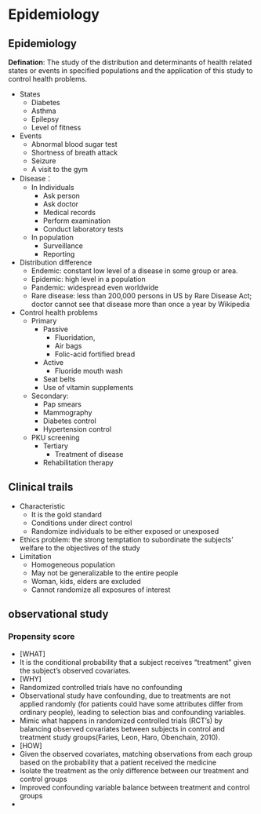 # Epidemiology
## Epidemiology

**Defination**: The study of the distribution and determinants of health related states or events in specified populations and the application of this study to control health problems.

- States
  - Diabetes 
  - Asthma
  - Epilepsy
  - Level of fitness
- Events
  - Abnormal blood sugar test
  - Shortness of breath attack
  - Seizure
  - A visit to the gym
- Disease：
  - In Individuals
    - Ask person
    - Ask doctor
    - Medical records
    - Perform examination
    - Conduct laboratory tests
  - In population
    - Surveillance
    - Reporting
- Distribution difference
  - Endemic: constant low level of a disease in some group or area.
  - Epidemic: high level in a population 
  - Pandemic: widespread even worldwide
  - Rare disease: less than 200,000 persons in US by Rare Disease Act; doctor cannot see that disease more than once a year by Wikipedia
- Control health problems
  - Primary
    - Passive
      - Fluoridation, 
      - Air bags
      - Folic-acid fortified bread
    - Active
    	- Fluoride mouth wash
	- Seat belts
	- Use of vitamin supplements
  - Secondary: 
    - Pap smears
    - Mammography
    - Diabetes control
    - Hypertension control
  - PKU screening
    - Tertiary
    	- Treatment of disease
	- Rehabilitation therapy
	
## Clinical trails

- Characteristic
  - It is the gold standard
  - Conditions under direct control
  - Randomize individuals to be either exposed or unexposed
- Ethics problem: the strong temptation to subordinate the subjects’ welfare to the objectives of the study
- Limitation
  - Homogeneous population
  - May not be generalizable to the entire people 
  - Woman, kids, elders are excluded
  - Cannot randomize all exposures of interest

## observational study
### Propensity score
- [WHAT]
- It is the conditional probability that a subject receives “treatment” given the subject’s
observed covariates.
- [WHY] 
- Randomized controlled trials have no confounding
- Observational study have confounding, due to treatments are not applied randomly (for patients could have some attributes differ from ordinary people), leading to selection bias and confounding variables.
- Mimic what happens in randomized controlled trials (RCT’s) by balancing observed covariates between subjects in control and treatment study groups(Faries, Leon, Haro, Obenchain, 2010).
- [HOW] 
- Given the observed covariates, matching observations from each group based on the probability that a patient received the medicine 
- Isolate the treatment as the only difference between our treatment and control groups
- Improved confounding variable balance between treatment and control groups
- 
